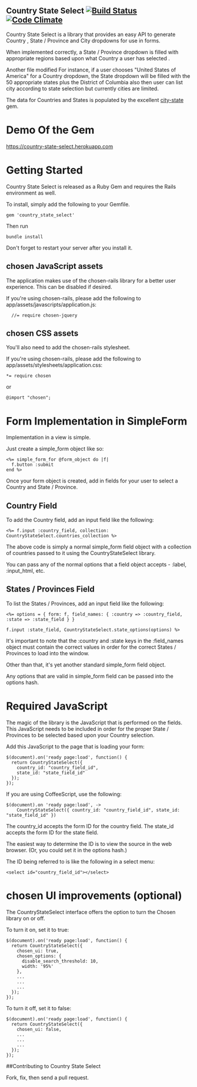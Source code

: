 ## Country State Select [![Build Status](https://travis-ci.org/arvindvyas/Country-State-Select.svg?branch=master)](https://travis-ci.org/arvindvyas/Country-State-Select)  [![Code Climate](https://codeclimate.com/github/arvindvyas/Country-State-Select/badges/gpa.svg)](https://codeclimate.com/github/arvindvyas/Country-State-Select)

Country State Select is a library that provides an easy API to generate Country , State / Province  and City dropdowns for use in forms.

When implemented correctly, a State / Province dropdown is filled with appropriate regions based upon what Country a user has selected .





Another file modified
For instance, if a user chooses "United States of America" for a Country dropdown, the State dropdown will be filled with the 50 appropriate states plus the District of Columbia also then user can list city according to state selection but currently cities are limited.

The data for Countries and States is populated by the excellent [city-state](https://github.com/loureirorg/city-state) gem. 

# Demo Of the Gem
  https://country-state-select.herokuapp.com

# Getting Started

Country State Select is released as a Ruby Gem and requires the Rails environment as well.

To install, simply add the following to your Gemfile.

    gem 'country_state_select'
  
Then run 
    
    bundle install


Don't forget to restart your server after you install it.


## chosen JavaScript assets
  The application makes use of the chosen-rails library for a better user experience.  This can be disabled if desired.  
  
  If you're using chosen-rails, please add the following to app/assets/javascripts/application.js:
  
      //= require chosen-jquery


## chosen CSS assets

  You'll also need to add the chosen-rails stylesheet.

  If you're using chosen-rails, please add the following to app/assets/stylesheets/application.css:

    *= require chosen

 or
    
    @import "chosen";
    
    
# Form Implementation in SimpleForm

Implementation in a view is simple. 

Just create a simple_form object like so:

    <%= simple_form_for @form_object do |f| 
      f.button :submit
    end %>
    
Once your form object is created, add in fields for your user to select a Country and State / Province.      

## Country Field

To add the Country field, add an input field like the following:

    <%= f.input :country_field, collection: CountryStateSelect.countries_collection %>
  
The above code is simply a normal simple_form field object with a collection of countries passed to it using the CountryStateSelect library.  

You can pass any of the normal options that a field object accepts - :label, :input_html, etc.    
    
## States / Provinces Field

To list the States / Provinces, add an input field like the following:

    <%= options = { form: f, field_names: { :country => :country_field, :state => :state_field } }
    
    f.input :state_field, CountryStateSelect.state_options(options) %>
    
It's important to note that the :country and :state keys in the :field_names object must contain the correct values in order for the correct States / Provinces to load into the window. 

Other than that, it's yet another standard simple_form field object.  

Any options that are valid in simple_form field can be passed into the options hash.

# Required JavaScript

The magic of the library is the JavaScript that is performed on the fields.  This JavaScript needs to be included in order for the proper State / Provinces to be selected based upon your Country selection.  

Add this JavaScript to the page that is loading your form:

    $(document).on('ready page:load', function() {
      return CountryStateSelect({
        country_id: "country_field_id",
        state_id: "state_field_id"
      });
    });

If you are using CoffeeScript, use the following:

    $(document).on 'ready page:load', ->
        CountryStateSelect({ country_id: "country_field_id", state_id: "state_field_id" })

The country_id accepts the form ID for the country field.  The state_id accepts the form ID for the state field.

The easiest way to determine the ID is to view the source in the web browser. (Or, you could set it in the options hash.)

The ID being referred to is like the following in a select menu:

    <select id="country_field_id"></select>
   
# chosen UI improvements (optional)

The CountryStateSelect interface offers the option to turn the Chosen library on or off.  

To turn it on, set it to true:

    $(document).on('ready page:load', function() {
      return CountryStateSelect({
        chosen_ui: true,
        chosen_options: { 
          disable_search_threshold: 10,
          width: '95%'
        },
        ...
        ...
        ...
      });
    }); 

To turn it off, set it to false:

    $(document).on('ready page:load', function() {
      return CountryStateSelect({
        chosen_ui: false,
        ...
        ...
        ...
      });
    });
    

##Contributing to Country State Select

  Fork, fix, then send a pull request.
 
